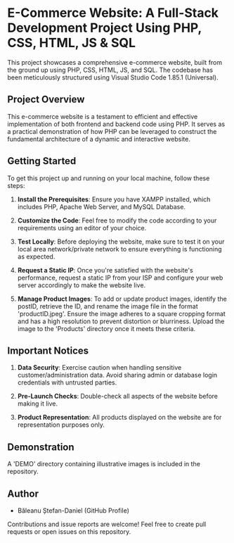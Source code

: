 # E-Commerce Website: A Full-Stack Development Project Using PHP, CSS, HTML, JS & SQL

This project showcases a comprehensive e-commerce website, built from the ground up using PHP, CSS, HTML, JS, and SQL. The codebase has been meticulously structured using Visual Studio Code 1.85.1 (Universal).

## Project Overview

This e-commerce website is a testament to efficient and effective implementation of both frontend and backend code using PHP. It serves as a practical demonstration of how PHP can be leveraged to construct the fundamental architecture of a dynamic and interactive website.

## Getting Started

To get this project up and running on your local machine, follow these steps:

1. **Install the Prerequisites**: Ensure you have XAMPP installed, which includes PHP, Apache Web Server, and MySQL Database.

2. **Customize the Code**: Feel free to modify the code according to your requirements using an editor of your choice.

3. **Test Locally**: Before deploying the website, make sure to test it on your local area network/private network to ensure everything is functioning as expected.

4. **Request a Static IP**: Once you're satisfied with the website's performance, request a static IP from your ISP and configure your web server accordingly to make the website live.

5. **Manage Product Images**: To add or update product images, identify the postID, retrieve the ID, and rename the image file in the format 'productID.jpeg'. Ensure the image adheres to a square cropping format and has a high resolution to prevent distortion or blurriness. Upload the image to the 'Products' directory once it meets these criteria.

## Important Notices

1. **Data Security**: Exercise caution when handling sensitive customer/administration data. Avoid sharing admin or database login credentials with untrusted parties.

2. **Pre-Launch Checks**: Double-check all aspects of the website before making it live.

3. **Product Representation**: All products displayed on the website are for representation purposes only.

## Demonstration

A 'DEMO' directory containing illustrative images is included in the repository.

## Author

- Băleanu Ștefan-Daniel (GitHub Profile)

Contributions and issue reports are welcome! Feel free to create pull requests or open issues on this repository.
